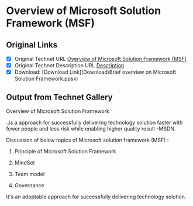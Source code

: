 # Overview of Microsoft Solution Framework (MSF)

## Original Links

- [x] Original Technet URL [Overview of Microsoft Solution Framework (MSF)](https://gallery.technet.microsoft.com/Overview-of-Solution-7582bb06)
- [x] Original Technet Description URL [Description](https://gallery.technet.microsoft.com/Overview-of-Solution-7582bb06/description)
- [x] Download: [Download Link](Download\Brief overview on Microsoft Solution Framework.ppsx)

## Output from Technet Gallery

Overview of Microsoft Solution Framework

..is a approach for successfully delivering technology solution faster with fewer people and less risk while enabling higher quality result -MSDN.

Discussion of below topics of Microsoft solution framework (MSF) :

1. Principle of Microsoft Solution Framework

2. MindSet

3. Team model

4. Governance

It's an adoptable approach for successfully delivering technology solution.

